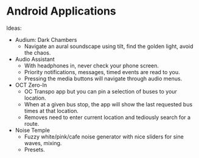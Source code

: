 # Android Applications

Ideas:

- Audium: Dark Chambers
  - Navigate an aural soundscape using tilt, find the golden light, avoid the chaos.
- Audio Assistant
  - With headphones in, never check your phone screen.
  - Priority notifications, messages, timed events are read to you.
  - Pressing the media buttons will navigate through audio menus.
- OCT Zero-In
  - OC Transpo app but you can pin a selection of buses to your location.
  - When at a given bus stop, the app will show the last requested bus times at that location.
  - Removes need to enter current location and tediously search for a route.
- Noise Temple
  - Fuzzy white/pink/cafe noise generator with nice sliders for sine waves, mixing.
  - Presets.
